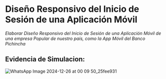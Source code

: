 # Diseño Responsivo del Inicio de Sesión de una Aplicación Móvil

*Elaborar Diseño Responsivo del Inicio de Sesión de una Aplicación Móvil de una empresa Popular de nuestro país, como la App Móvil del Banco Pichincha*

## Evidencia de Simulacion:


![WhatsApp Image 2024-12-26 at 00 09 50_25fee931](https://github.com/user-attachments/assets/32456b0a-8d60-4b49-935d-4b8a2628eb7c)

